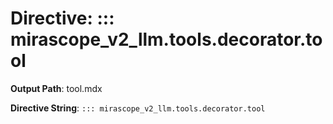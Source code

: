 # Directive: ::: mirascope_v2_llm.tools.decorator.tool

**Output Path**: tool.mdx

**Directive String**: `::: mirascope_v2_llm.tools.decorator.tool`


